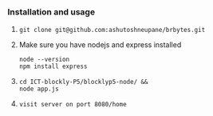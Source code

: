 

### Installation and usage



1.  
   ```
   git clone git@github.com:ashutoshneupane/brbytes.git
   ```
    
2. Make sure you have nodejs and express installed
   ```
   node --version
   npm install express 
   ```

3.  
   ```
   cd ICT-blockly-P5/blocklyp5-node/ &&
   node app.js
   ```

4. 
   ```
   visit server on port 8080/home
   ```
